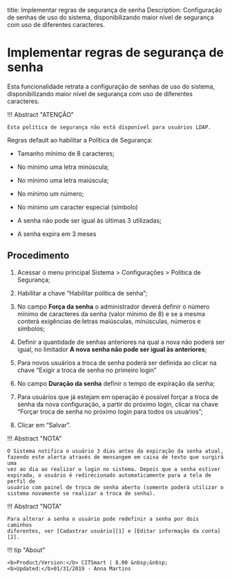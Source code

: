 title: Implementar regras de segurança de senha
Description: Configuração de senhas de uso do sistema, disponibilizando maior nível de segurança com uso de diferentes caracteres.
# Implementar regras de segurança de senha

Esta funcionalidade retrata a configuração de senhas de uso do sistema,
disponibilizando maior nível de segurança com uso de diferentes caracteres.

!!! Abstract "ATENÇÃO"

    Esta política de segurança não está disponível para usuários LDAP.
     

Regras default ao habilitar a Política de Segurança:

-   Tamanho mínimo de 8 caracteres;

-   No mínimo uma letra minúscula;

-   No mínimo uma letra maiúscula;

-   No mínimo um número;

-   No mínimo um caracter especial (símbolo)

-   A senha não pode ser igual às últimas 3 utilizadas;

-   A senha expira em 3 meses

Procedimento
------------

1.  Acessar o menu principal Sistema \> Configurações \> Política de Segurança;

2.  Habilitar a chave “Habilitar política de senha”;

3.  No campo **Força da senha** o administrador deverá definir o número mínimo
    de caracteres da senha (valor mínimo de 8) e se a mesma conterá exigências
    de:letras maiúsculas, minúsculas, números e símbolos;

4.  Definir a quantidade de senhas anteriores na qual a nova não poderá ser
    igual, no limitador **A nova senha não pode ser igual às anteriores**;

5.  Para novos usuários a troca de senha poderá ser definida ao clicar na chave
    “Exigir a troca de senha no primeiro login”

6.  No campo **Duração da senha** definir o tempo de expiração da senha;

7.  Para usuários que já estejam em operação é possível forçar a troca de senha
    da nova configuração, a partir do próximo login, clicar na chave “Forçar
    troca de senha no próximo login para todos os usuários”;

8.  Clicar em “Salvar”.

!!! Abstract "NOTA"

    O Sistema notifica o usuário 3 dias antes da expiração da senha atual,
    fazendo este alerta através de mensangem em caixa de texto que surgirá uma
    vez ao dia ao realizar o login no sistema. Depois que a senha estiver
    expirada, o usuário é redirecionado automaticamente para a tela de perfil de
    usuário com painel de troca de senha aberto (somente poderá utilizar o
    sistema novamente se realizar a troca de senha).

!!! Abstract "NOTA"

    Para alterar a senha o usuário pode redefinir a senha por dois caminhos
    diferentes, ver [Cadastrar usuário][1] e [Editar informação da conta][2].


!!! tip "About"

    <b>Product/Version:</b> CITSmart | 8.00 &nbsp;&nbsp;
    <b>Updated:</b>01/31/2019 - Anna Martins

[1]:/pt-br/citsmart-platform-9/initial-settings/access-settings/user/users.html
[2]:/pt-br/citsmart-platform-9/initial-settings/access-settings/user/user-data.html
